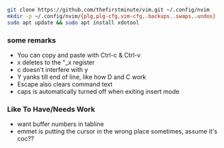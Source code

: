 ```sh
git clone https://github.com/thefirstminute/vim.git ~/.config/nvim
mkdir -p ~/.config/nvim/{plg,plg-cfg,vim-cfg,.backups,.swaps,.undos}
sudo apt update && sudo apt install xdotool
```


### some remarks
* You can copy and paste with Ctrl-c & Ctrl-v
* x deletes to the "_x register
* c doesn't interfere with y
* Y yanks till end of line, like how D and C work
* Escape also clears command text
* caps is automatically turned off when exiting insert mode


### Like To Have/Needs Work
 - want buffer numbers in tabline
 - emmet is putting the cursor in the wrong place sometimes, assume it's coc??
